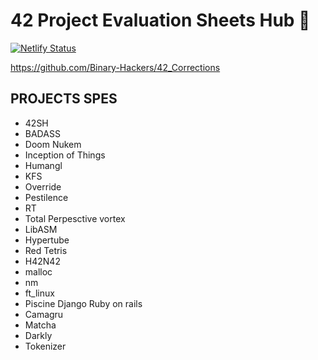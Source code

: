 # 42 Project Evaluation Sheets Hub 🎯

[![Netlify Status](https://api.netlify.com/api/v1/badges/ca641ecf-cf3f-4efe-bbea-7f5deb443926/deploy-status)](https://app.netlify.com/sites/neon-naiad-9db266/deploys)

https://github.com/Binary-Hackers/42_Corrections

## PROJECTS SPES
- 42SH
- BADASS
- Doom Nukem
- Inception of Things
- Humangl
- KFS
- Override
- Pestilence
- RT
- Total Perpesctive vortex
- LibASM
- Hypertube
- Red Tetris
- H42N42
- malloc
- nm
- ft_linux
- Piscine Django Ruby on rails
- Camagru
- Matcha
- Darkly
- Tokenizer
